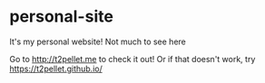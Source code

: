 # personal-site

It's my personal website! Not much to see here

Go to http://t2pellet.me to check it out! Or if that doesn't work, try https://t2pellet.github.io/
